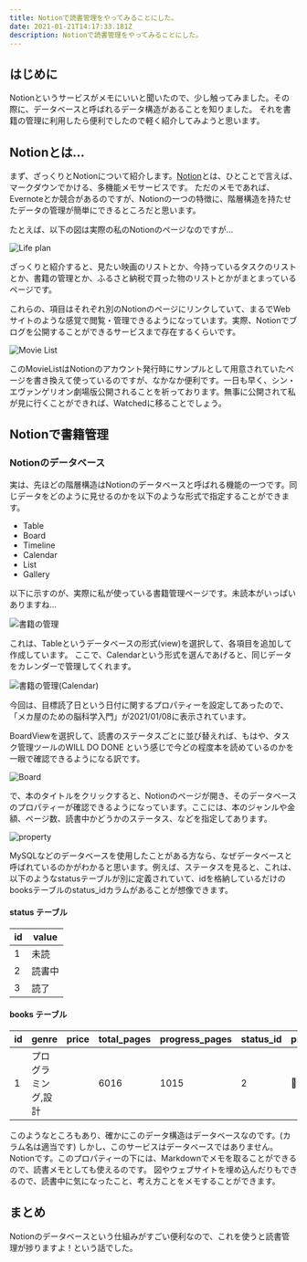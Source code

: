 ```yaml
---
title: Notionで読書管理をやってみることにした。
date: 2021-01-21T14:17:33.181Z
description: Notionで読書管理をやってみることにした。
---
```

## はじめに

Notionというサービスがメモにいいと聞いたので、少し触ってみました。その際に、データベースと呼ばれるデータ構造があることを知りました。
それを書籍の管理に利用したら便利でしたので軽く紹介してみようと思います。

## Notionとは...

まず、ざっくりとNotionについて紹介します。[Notion](https://www.notion.so/)とは、ひとことで言えば、マークダウンでかける、多機能メモサービスです。
ただのメモであれば、Evernoteとか競合があるのですが、Notionの一つの特徴に、階層構造を持たせたデータの管理が簡単にできるところだと思います。

たとえば、以下の図は実際の私のNotionのページなのですが...

![Life plan](/images/uploaded/20210131-221044.png)

ざっくりと紹介すると、見たい映画のリストとか、今持っているタスクのリストとか、書籍の管理とか、ふるさと納税で買った物のリストとかがまとまっているページです。

これらの、項目はそれぞれ別のNotionのページにリンクしていて、まるでWebサイトのような感覚で閲覧・管理できるようになっています。実際、Notionでブログを公開することができるサービスまで存在するくらいです。

![Movie List](/images/uploaded/20210131-221843.png)

このMovieListはNotionのアカウント発行時にサンプルとして用意されていたページを書き換えて使っているのですが、なかなか便利です。一日も早く、シン・エヴァンゲリオン劇場版公開されることを祈っております。無事に公開されて私が見に行くことができれば、Watchedに移ることでしょう。

## Notionで書籍管理

### Notionのデータベース

実は、先ほどの階層構造はNotionのデータベースと呼ばれる機能の一つです。同じデータをどのように見せるのかを以下のような形式で指定することができます。

* Table
* Board
* Timeline
* Calendar
* List
* Gallery

以下に示すのが、実際に私が使っている書籍管理ページです。未読本がいっぱいありますね...

![書籍の管理](/images/uploaded/20210131-223225.png)

これは、Tableというデータベースの形式(view)を選択して、各項目を追加して作成しています。
ここで、Calendarという形式を選んであげると、同じデータをカレンダーで管理してくれます。

![書籍の管理(Calendar)](/images/uploaded/20210131-223527.png)

今回は、目標読了日という日付に関するプロパティーを設定してあったので、「メカ屋のための脳科学入門」が2021/01/08に表示されています。

BoardViewを選択して、読書のステータスごとに並び替えれば、もはや、タスク管理ツールのWILL DO DONE という感じで今どの程度本を読めているのかを一眼で確認できるようになる訳です。

![Board](/images/uploaded/20210131-224302.png)

で、本のタイトルをクリックすると、Notionのページが開き、そのデータベースのプロパティーが確認できるようになっています。ここには、本のジャンルや金額、ページ数、読書中かどうかのステータス、などを指定してあります。 

![property](/images/uploaded/20210131-224800.png)

MySQLなどのデータベースを使用したことがある方なら、なぜデータベースと呼ばれているのかがわかると思います。例えば、ステータスを見ると、これは、以下のようなstatusテーブルが別に定義されていて、idを格納しているだけのbooksテーブルのstatus_idカラムがあることが想像できます。

#### status テーブル

| id  | value |
| --- | ----- |
| 1   | 未読    |
| 2   | 読書中   |
| 3   | 読了    |

#### books テーブル

| id  | genre      | price | total_pages | progress_pages | status_id | priority_id | book_type_id | target_reading_date | reading_date | remarks |
| --- | ---------- | ----- | ----------- | -------------- | --------- | ----------- | ------------ | ------------------- | ------------ | ------- |
| 1   | プログラミング,設計 |       | 6016        | 1015           | 2         | 1          |              |                     |              |         |

このようなところもあり、確かにこのデータ構造はデータベースなのです。(カラム名は適当です)
しかし、このサービスはデータベースではありません。Notionです。このプロパティーの下には、Markdownでメモを取ることができるので、読書メモとしても使えるのです。
図やウェブサイトを埋め込んだりもできるので、読書中に気になったこと、考え方ことをメモすることができます。

## まとめ

Notionのデータベースという仕組みがすごい便利なので、これを使うと読書管理が捗りますよ！という話でした。
